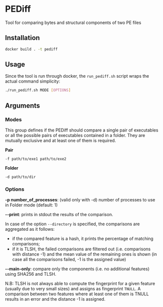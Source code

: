 # PEDiff
Tool for comparing bytes and structural components of two PE files


## Installation

```bash
docker build . -t pediff
```

## Usage

Since the tool is run through docker, the `run_pediff.sh` script wraps the actual command simplicity:
```bash
./run_pediff.sh MODE [OPTIONS]
```

## Arguments

### Modes

This group defines if the PEDiff should compare a single pair of executables or all the possible pairs of executables contained in a folder.
They are mutually exclusive and at least one of them is required.

**Pair**

```
-f path/to/exe1 path/to/exe2
```

**Folder**

```
-d path/to/dir
```

### Options

**-p number_of_processes**: (valid only with -d) number of processes to use in Folder mode (default: 1)

**--print**: prints in stdout the results of the comparison.

In case of the option `--directory` is specified, the comparisons are aggregated as it follows:
- if the compared feature is a hash, it prints the percentage of matching comparisons;
- if it is TLSH, the failed comparisons are filtered out (i.e. comparisons with distance -1) and the mean value of the remaining ones is shown (in case all the comparisons failed, -1 is the assigned value)

**--main-only**: compare only the components (i.e. no additional features) using SHA256 and TLSH.

N.B: TLSH is not always able to compute the fingerprint for a given feature (usually due to very small sizes) and assigns as fingerprint `TNULL`.
A comparison between two features where at least one of them is TNULL results in an error and the distance -1 is assigned.
